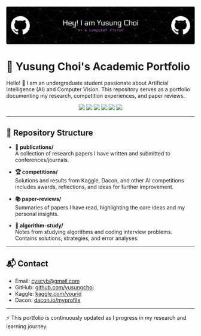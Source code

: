 <p align="center">
  <img src="banner1.png" alt="Banner" width="1000"/>
</p>

# 🌟 Yusung Choi's Academic Portfolio

Hello! 👋 I am an undergraduate student passionate about Artificial Intelligence (AI) and Computer Vision.
This repository serves as a portfolio documenting my research, competition experiences, and paper reviews.

<p align="center">
  
  <img src="https://img.shields.io/badge/Python-3776AB?style=for-the-badge&logo=python&logoColor=white"/>
  <img src="https://img.shields.io/badge/C++-00599C?style=for-the-badge&logo=cplusplus&logoColor=white"/>
  <img src="https://img.shields.io/badge/PyTorch-EE4C2C?style=for-the-badge&logo=pytorch&logoColor=white"/>
  <img src="https://img.shields.io/badge/Kaggle-20BEFF?style=for-the-badge&logo=kaggle&logoColor=white"/>
  <img src="https://img.shields.io/badge/CVPR-Conference-blue?style=for-the-badge"/>
  <img src="https://img.shields.io/badge/ECCV-Conference-green?style=for-the-badge"/>

</p>

---

## 📁 Repository Structure

- **📝 publications/**  
  A collection of research papers I have written and submitted to conferences/journals.

- **🏆 competitions/**  
  Solutions and results from Kaggle, Dacon, and other AI competitions
  includes awards, reflections, and ideas for further improvement.
  
- **📚 paper-reviews/**  
  Summaries of papers I have read, highlighting the core ideas and my personal insights.

- **🧠 algorithm-study/**  
  Notes from studying algorithms and coding interview problems.
  Contains solutions, strategies, and error analyses.
---

## 📬 Contact

- Email: cyscyb@gmail.com
- GitHub: [github.com/yusungchoi](https://github.com/yusungchoi)  
- Kaggle: [kaggle.com/yourid](https://kaggle.com/yusungchoi)  
- Dacon: [dacon.io/myprofile](https://dacon.io/profile/smileeeeee)

---

⚡ This portfolio is continuously updated as I progress in my research and learning journey.
